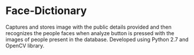 # Face-Dictionary
Captures and stores image with the public details provided and then recognizes the people faces when analyze button is pressed with the images of people present in the database.
Developed using Python 2.7 and OpenCV library.
